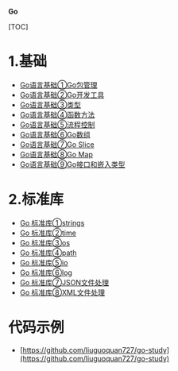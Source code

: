 
**Go**

[TOC]

# 1.基础

* [Go语言基础①Go包管理](基础/Go语言基础①Go包管理.md)
* [Go语言基础②Go开发工具](基础/Go语言基础②Go开发工具.md)
* [Go语言基础③类型](基础/Go语言基础③类型.md)
* [Go语言基础④函数方法](基础/Go语言基础④函数方法.md)
* [Go语言基础⑤流程控制](基础/Go语言基础⑤流程控制.md)
* [Go语言基础⑥Go数组](基础/Go语言基础⑥Go数组.md)
* [Go语言基础⑦Go Slice](基础/Go语言基础⑦Slice.md)
* [Go语言基础⑧Go Map](基础/Go语言基础⑧Map.md)
* [Go语言基础⑨Go接口和嵌入类型](基础/Go语言基础⑨Go接口和嵌入类型.md)


# 2.标准库

* [Go 标准库①strings](标准库/Go标准库①strings.md)
* [Go 标准库②time](标准库/Go标准库②time.md)
* [Go 标准库③os](标准库/Go标准库③os.md)
* [Go 标准库④path](标准库/Go标准库④path.md)
* [Go 标准库⑤io](标准库/Go标准库⑤io.md)
* [Go 标准库⑥log](标准库/Go标准库⑥log.md)
* [Go 标准库⑦JSON文件处理](标准库/Go标准库⑦JSON文件处理.md)
* [Go 标准库⑧XML文件处理](标准库/Go标准库⑧XML文件处理.md)


# 代码示例

* [https://github.com/liuguoquan727/go-study](https://github.com/liuguoquan727/go-study)

